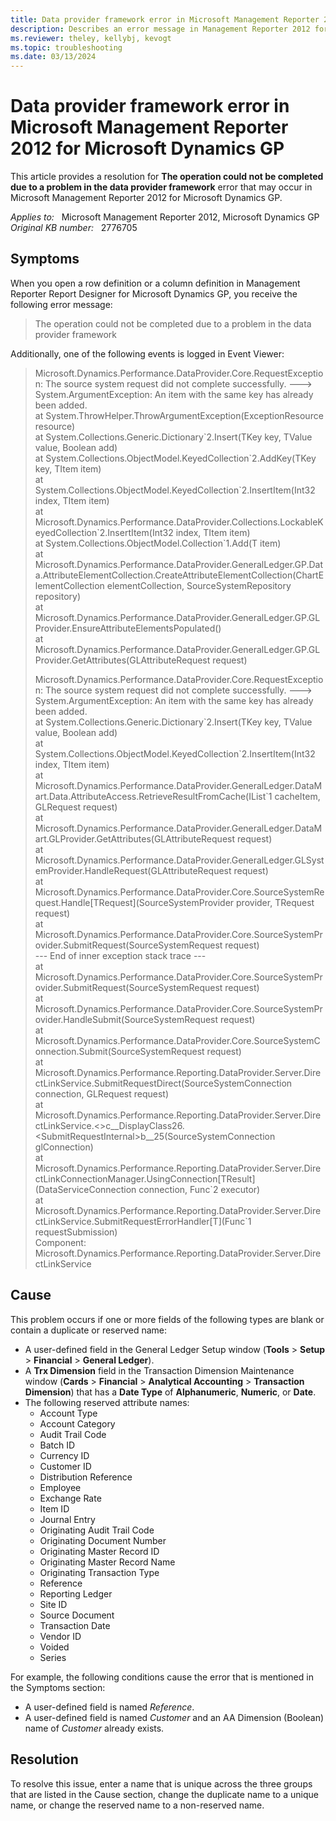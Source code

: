 ```yaml
---
title: Data provider framework error in Microsoft Management Reporter 2012 for Dynamics GP
description: Describes an error message in Management Reporter 2012 for Dynamics GP. Provides a resolution.
ms.reviewer: theley, kellybj, kevogt
ms.topic: troubleshooting
ms.date: 03/13/2024
---
```

# Data provider framework error in Microsoft Management Reporter 2012 for Microsoft Dynamics GP

This article provides a resolution for **The operation could not be completed due to a problem in the data provider framework** error that may occur in Microsoft Management Reporter 2012 for Microsoft Dynamics GP.

_Applies to:_ &nbsp; Microsoft Management Reporter 2012, Microsoft Dynamics GP  
_Original KB number:_ &nbsp; 2776705

## Symptoms

When you open a row definition or a column definition in Management Reporter Report Designer for Microsoft Dynamics GP, you receive the following error message:

> The operation could not be completed due to a problem in the data provider framework

Additionally, one of the following events is logged in Event Viewer:

> Microsoft.Dynamics.Performance.DataProvider.Core.RequestException: The source system request did not complete successfully. ---> System.ArgumentException: An item with the same key has already been added.  
 at System.ThrowHelper.ThrowArgumentException(ExceptionResource resource)  
 at System.Collections.Generic.Dictionary\`2.Insert(TKey key, TValue value, Boolean add)  
 at System.Collections.ObjectModel.KeyedCollection\`2.AddKey(TKey key, TItem item)  
 at System.Collections.ObjectModel.KeyedCollection\`2.InsertItem(Int32 index, TItem item)  
 at Microsoft.Dynamics.Performance.DataProvider.Collections.LockableKeyedCollection\`2.InsertItem(Int32 index, TItem item)  
 at System.Collections.ObjectModel.Collection\`1.Add(T item)  
 at Microsoft.Dynamics.Performance.DataProvider.GeneralLedger.GP.Data.AttributeElementCollection.CreateAttributeElementCollection(ChartElementCollection elementCollection, SourceSystemRepository repository)  
 at Microsoft.Dynamics.Performance.DataProvider.GeneralLedger.GP.GLProvider.EnsureAttributeElementsPopulated()  
 at Microsoft.Dynamics.Performance.DataProvider.GeneralLedger.GP.GLProvider.GetAttributes(GLAttributeRequest request)
>
> Microsoft.Dynamics.Performance.DataProvider.Core.RequestException: The source system request did not complete successfully. ---> System.ArgumentException: An item with the same key has already been added.  
at System.Collections.Generic.Dictionary\`2.Insert(TKey key, TValue value, Boolean add)  
at System.Collections.ObjectModel.KeyedCollection\`2.InsertItem(Int32 index, TItem item)  
at Microsoft.Dynamics.Performance.DataProvider.GeneralLedger.DataMart.Data.AttributeAccess.RetrieveResultFromCache(IList\`1 cacheItem, GLRequest request)  
at Microsoft.Dynamics.Performance.DataProvider.GeneralLedger.DataMart.GLProvider.GetAttributes(GLAttributeRequest request)  
at Microsoft.Dynamics.Performance.DataProvider.GeneralLedger.GLSystemProvider.HandleRequest(GLAttributeRequest request)  
at Microsoft.Dynamics.Performance.DataProvider.Core.SourceSystemRequest.Handle[TRequest](SourceSystemProvider provider, TRequest request)  
at Microsoft.Dynamics.Performance.DataProvider.Core.SourceSystemProvider.SubmitRequest(SourceSystemRequest request)  
--- End of inner exception stack trace ---  
at Microsoft.Dynamics.Performance.DataProvider.Core.SourceSystemProvider.SubmitRequest(SourceSystemRequest request)  
at Microsoft.Dynamics.Performance.DataProvider.Core.SourceSystemProvider.HandleSubmit(SourceSystemRequest request)  
at Microsoft.Dynamics.Performance.DataProvider.Core.SourceSystemConnection.Submit(SourceSystemRequest request)  
at Microsoft.Dynamics.Performance.Reporting.DataProvider.Server.DirectLinkService.SubmitRequestDirect(SourceSystemConnection connection, GLRequest request)  
at Microsoft.Dynamics.Performance.Reporting.DataProvider.Server.DirectLinkService.<>c__DisplayClass26.\<SubmitRequestInternal>b__25(SourceSystemConnection glConnection)  
at Microsoft.Dynamics.Performance.Reporting.DataProvider.Server.DirectLinkConnectionManager.UsingConnection[TResult](DataServiceConnection connection, Func\`2 executor)  
at Microsoft.Dynamics.Performance.Reporting.DataProvider.Server.DirectLinkService.SubmitRequestErrorHandler[T](Func\`1 requestSubmission)  
Component: Microsoft.Dynamics.Performance.Reporting.DataProvider.Server.DirectLinkService

## Cause

This problem occurs if one or more fields of the following types are blank or contain a duplicate or reserved name:

- A user-defined field in the General Ledger Setup window (**Tools** > **Setup** > **Financial** > **General Ledger**).
- A **Trx Dimension** field in the Transaction Dimension Maintenance window (**Cards** > **Financial** > **Analytical Accounting** > **Transaction Dimension**) that has a **Date Type** of **Alphanumeric**, **Numeric**, or **Date**.
- The following reserved attribute names:
  - Account Type
  - Account Category
  - Audit Trail Code
  - Batch ID
  - Currency ID
  - Customer ID
  - Distribution Reference
  - Employee
  - Exchange Rate
  - Item ID
  - Journal Entry
  - Originating Audit Trail Code
  - Originating Document Number
  - Originating Master Record ID
  - Originating Master Record Name
  - Originating Transaction Type
  - Reference
  - Reporting Ledger
  - Site ID
  - Source Document
  - Transaction Date
  - Vendor ID
  - Voided
  - Series

For example, the following conditions cause the error that is mentioned in the Symptoms section:

- A user-defined field is named *Reference*.
- A user-defined field is named *Customer* and an AA Dimension (Boolean) name of *Customer* already exists.

## Resolution

To resolve this issue, enter a name that is unique across the three groups that are listed in the Cause section, change the duplicate name to a unique name, or change the reserved name to a non-reserved name.
